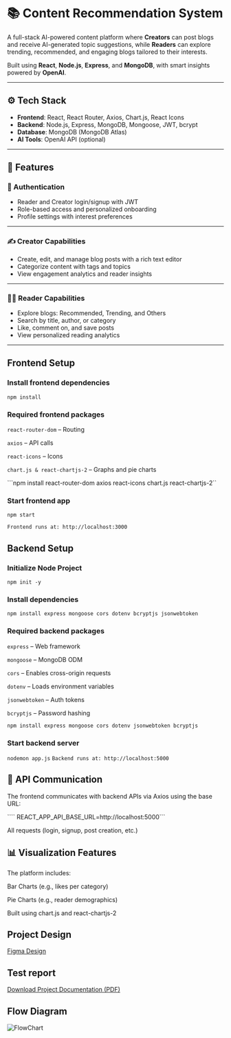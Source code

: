# 📚 Content Recommendation System

A full-stack AI-powered content platform where **Creators** can post blogs and receive AI-generated topic suggestions, while **Readers** can explore trending, recommended, and engaging blogs tailored to their interests.

Built using **React**, **Node.js**, **Express**, and **MongoDB**, with smart insights powered by **OpenAI**.

---

## ⚙️ Tech Stack

- **Frontend**: React, React Router, Axios, Chart.js, React Icons
- **Backend**: Node.js, Express, MongoDB, Mongoose, JWT, bcrypt
- **Database**: MongoDB (MongoDB Atlas)
- **AI Tools**: OpenAI API (optional)

---

## 🚀 Features

### 🔐 Authentication
- Reader and Creator login/signup with JWT
- Role-based access and personalized onboarding
- Profile settings with interest preferences

---

### ✍️ Creator Capabilities
- Create, edit, and manage blog posts with a rich text editor
- Categorize content with tags and topics
- View engagement analytics and reader insights


---

### 👨‍💻 Reader Capabilities
- Explore blogs: Recommended, Trending, and Others
- Search by title, author, or category
- Like, comment on, and save posts
- View personalized reading analytics

---

## Frontend Setup

### Install frontend dependencies

``npm install``


### Required frontend packages

``react-router-dom`` – Routing

``axios`` – API calls

``react-icons`` – Icons

``chart.js & react-chartjs-2`` – Graphs and pie charts

```npm install react-router-dom axios react-icons chart.js react-chartjs-2``


### Start frontend app

``npm start``

```Frontend runs at: http://localhost:3000```


## Backend Setup

###  Initialize Node Project

``npm init -y``

### Install dependencies
``npm install express mongoose cors dotenv bcryptjs jsonwebtoken``

### Required backend packages
``express`` – Web framework

``mongoose`` – MongoDB ODM

``cors`` – Enables cross-origin requests

``dotenv`` – Loads environment variables

``jsonwebtoken`` – Auth tokens

``bcryptjs`` – Password hashing

``npm install express mongoose cors dotenv jsonwebtoken bcryptjs``

### Start backend server

``nodemon app.js``
 ``` Backend runs at: http://localhost:5000 ```



## 🔁 API Communication
The frontend communicates with backend APIs via Axios using the base URL:

```` REACT_APP_API_BASE_URL=http://localhost:5000```

All requests (login, signup, post creation, etc.) 


## 📊 Visualization Features
The platform includes:

Bar Charts (e.g., likes per category)

Pie Charts (e.g., reader demographics)

Built using chart.js and react-chartjs-2

## Project Design

[Figma Design](https://www.figma.com/design/jHXJ5rOIdA3SDmCEItOQ5X/content_blog?node-id=0-1&p=f&t=ldE7Hz7m8CHSn8i9-0)

## Test report

[Download Project Documentation (PDF)](./docs/Project_Documentation.pdf)


## Flow Diagram
![FlowChart](FLOWCHART-CS197.png)






